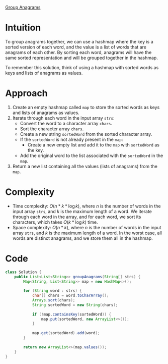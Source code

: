 [Group Anagrams](https://leetcode.com/problems/group-anagrams/)

# Intuition
To group anagrams together, we can use a hashmap where the key is a sorted version of each word, and the value is a list of words that are anagrams of each other. By sorting each word, anagrams will have the same sorted representation and will be grouped together in the hashmap.

To remember this solution, think of using a hashmap with sorted words as keys and lists of anagrams as values.

# Approach
1. Create an empty hashmap called `map` to store the sorted words as keys and lists of anagrams as values.
2. Iterate through each word in the input array `strs`:
   - Convert the word to a character array `chars`.
   - Sort the character array `chars`.
   - Create a new string `sortedWord` from the sorted character array.
   - If the `sortedWord` is not already present in the `map`:
     - Create a new empty list and add it to the `map` with `sortedWord` as the key.
   - Add the original word to the list associated with the `sortedWord` in the `map`.
3. Return a new list containing all the values (lists of anagrams) from the `map`.

# Complexity
- Time complexity: $O(n * k * \log k)$, where $n$ is the number of words in the input array `strs`, and $k$ is the maximum length of a word. We iterate through each word in the array, and for each word, we sort its characters, which takes $O(k * \log k)$ time.
- Space complexity: $O(n * k)$, where $n$ is the number of words in the input array `strs`, and $k$ is the maximum length of a word. In the worst case, all words are distinct anagrams, and we store them all in the hashmap.

# Code
```java
class Solution {
    public List<List<String>> groupAnagrams(String[] strs) {
        Map<String, List<String>> map = new HashMap<>();
        
        for (String word : strs) {
            char[] chars = word.toCharArray();
            Arrays.sort(chars);
            String sortedWord = new String(chars);
            
            if (!map.containsKey(sortedWord)) {
                map.put(sortedWord, new ArrayList<>());
            }
            
            map.get(sortedWord).add(word);
        }
        
        return new ArrayList<>(map.values());
    }
}
```